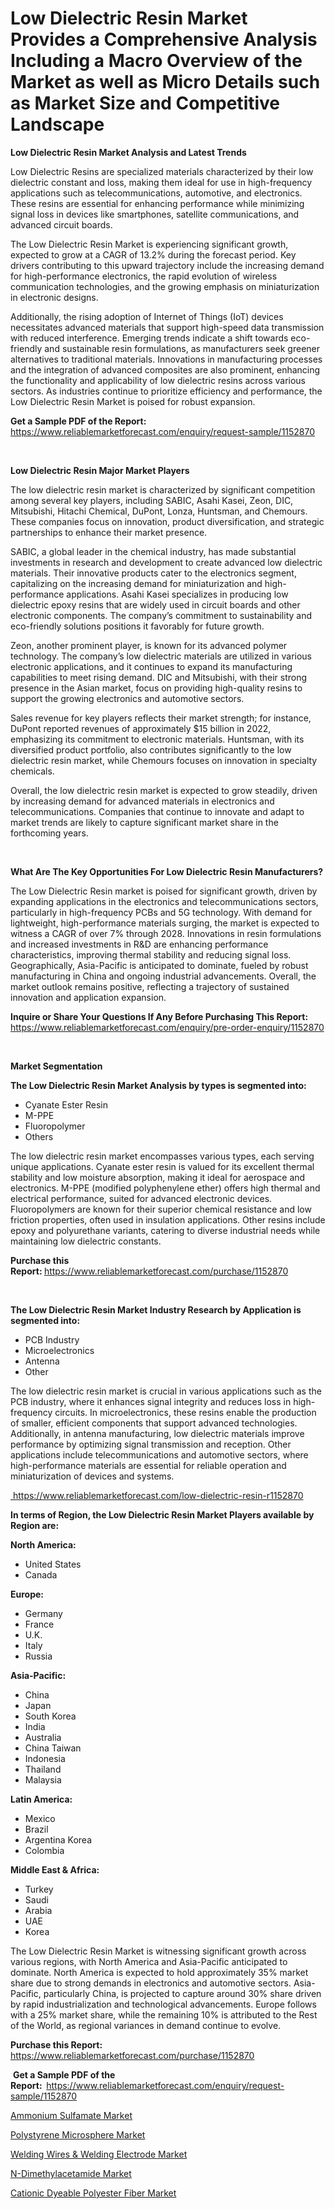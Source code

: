 <p><h1>Low Dielectric Resin Market Provides a Comprehensive Analysis Including a Macro Overview of the Market as well as Micro Details such as Market Size and Competitive Landscape</h1></p><p><strong>Low Dielectric Resin Market Analysis and Latest Trends</strong></p>
<p><p>Low Dielectric Resins are specialized materials characterized by their low dielectric constant and loss, making them ideal for use in high-frequency applications such as telecommunications, automotive, and electronics. These resins are essential for enhancing performance while minimizing signal loss in devices like smartphones, satellite communications, and advanced circuit boards.</p><p>The Low Dielectric Resin Market is experiencing significant growth, expected to grow at a CAGR of 13.2% during the forecast period. Key drivers contributing to this upward trajectory include the increasing demand for high-performance electronics, the rapid evolution of wireless communication technologies, and the growing emphasis on miniaturization in electronic designs. </p><p>Additionally, the rising adoption of Internet of Things (IoT) devices necessitates advanced materials that support high-speed data transmission with reduced interference. Emerging trends indicate a shift towards eco-friendly and sustainable resin formulations, as manufacturers seek greener alternatives to traditional materials. Innovations in manufacturing processes and the integration of advanced composites are also prominent, enhancing the functionality and applicability of low dielectric resins across various sectors. As industries continue to prioritize efficiency and performance, the Low Dielectric Resin Market is poised for robust expansion.</p></p>
<p><strong>Get a Sample PDF of the Report:&nbsp;</strong> <a href="https://www.reliablemarketforecast.com/enquiry/request-sample/1152870">https://www.reliablemarketforecast.com/enquiry/request-sample/1152870</a></p>
<p>&nbsp;</p>
<p><strong>Low Dielectric Resin Major Market Players</strong></p>
<p><p>The low dielectric resin market is characterized by significant competition among several key players, including SABIC, Asahi Kasei, Zeon, DIC, Mitsubishi, Hitachi Chemical, DuPont, Lonza, Huntsman, and Chemours. These companies focus on innovation, product diversification, and strategic partnerships to enhance their market presence.</p><p>SABIC, a global leader in the chemical industry, has made substantial investments in research and development to create advanced low dielectric materials. Their innovative products cater to the electronics segment, capitalizing on the increasing demand for miniaturization and high-performance applications. Asahi Kasei specializes in producing low dielectric epoxy resins that are widely used in circuit boards and other electronic components. The company’s commitment to sustainability and eco-friendly solutions positions it favorably for future growth.</p><p>Zeon, another prominent player, is known for its advanced polymer technology. The company’s low dielectric materials are utilized in various electronic applications, and it continues to expand its manufacturing capabilities to meet rising demand. DIC and Mitsubishi, with their strong presence in the Asian market, focus on providing high-quality resins to support the growing electronics and automotive sectors.</p><p>Sales revenue for key players reflects their market strength; for instance, DuPont reported revenues of approximately $15 billion in 2022, emphasizing its commitment to electronic materials. Huntsman, with its diversified product portfolio, also contributes significantly to the low dielectric resin market, while Chemours focuses on innovation in specialty chemicals.</p><p>Overall, the low dielectric resin market is expected to grow steadily, driven by increasing demand for advanced materials in electronics and telecommunications. Companies that continue to innovate and adapt to market trends are likely to capture significant market share in the forthcoming years.</p></p>
<p>&nbsp;</p>
<p><strong>What Are The Key Opportunities For Low Dielectric Resin Manufacturers?</strong></p>
<p><p>The Low Dielectric Resin market is poised for significant growth, driven by expanding applications in the electronics and telecommunications sectors, particularly in high-frequency PCBs and 5G technology. With demand for lightweight, high-performance materials surging, the market is expected to witness a CAGR of over 7% through 2028. Innovations in resin formulations and increased investments in R&D are enhancing performance characteristics, improving thermal stability and reducing signal loss. Geographically, Asia-Pacific is anticipated to dominate, fueled by robust manufacturing in China and ongoing industrial advancements. Overall, the market outlook remains positive, reflecting a trajectory of sustained innovation and application expansion.</p></p>
<p><strong>Inquire or Share Your Questions If Any Before Purchasing This Report:</strong> <a href="https://www.reliablemarketforecast.com/enquiry/pre-order-enquiry/1152870">https://www.reliablemarketforecast.com/enquiry/pre-order-enquiry/1152870</a></p>
<p>&nbsp;</p>
<p><strong>Market Segmentation</strong></p>
<p><strong>The Low Dielectric Resin Market Analysis by types is segmented into:</strong></p>
<p><ul><li>Cyanate Ester Resin</li><li>M-PPE</li><li>Fluoropolymer</li><li>Others</li></ul></p>
<p><p>The low dielectric resin market encompasses various types, each serving unique applications. Cyanate ester resin is valued for its excellent thermal stability and low moisture absorption, making it ideal for aerospace and electronics. M-PPE (modified polyphenylene ether) offers high thermal and electrical performance, suited for advanced electronic devices. Fluoropolymers are known for their superior chemical resistance and low friction properties, often used in insulation applications. Other resins include epoxy and polyurethane variants, catering to diverse industrial needs while maintaining low dielectric constants.</p></p>
<p><strong>Purchase this Report:&nbsp;</strong><a href="https://www.reliablemarketforecast.com/purchase/1152870">https://www.reliablemarketforecast.com/purchase/1152870</a></p>
<p>&nbsp;</p>
<p><strong>The Low Dielectric Resin Market Industry Research by Application is segmented into:</strong></p>
<p><ul><li>PCB Industry</li><li>Microelectronics</li><li>Antenna</li><li>Other</li></ul></p>
<p><p>The low dielectric resin market is crucial in various applications such as the PCB industry, where it enhances signal integrity and reduces loss in high-frequency circuits. In microelectronics, these resins enable the production of smaller, efficient components that support advanced technologies. Additionally, in antenna manufacturing, low dielectric materials improve performance by optimizing signal transmission and reception. Other applications include telecommunications and automotive sectors, where high-performance materials are essential for reliable operation and miniaturization of devices and systems.</p></p>
<p><a href="https://www.reliablemarketforecast.com/low-dielectric-resin-r1152870">&nbsp;https://www.reliablemarketforecast.com/low-dielectric-resin-r1152870</a></p>
<p><strong>In terms of Region, the Low Dielectric Resin Market Players available by Region are:</strong></p>
<p>
    <p> <strong> North America: </strong>
        <ul>
            <li>United States</li>
            <li>Canada</li>
        </ul>
        </p> 
    <p> <strong> Europe: </strong>
        <ul>
            <li>Germany</li>
            <li>France</li>
            <li>U.K.</li>
            <li>Italy</li>
            <li>Russia</li>
        </ul>
        </p> 
    <p> <strong> Asia-Pacific: </strong>
        <ul>
            <li>China</li>
            <li>Japan</li>
            <li>South Korea</li>
            <li>India</li>
            <li>Australia</li>
            <li>China Taiwan</li>
            <li>Indonesia</li>
            <li>Thailand</li>
            <li>Malaysia</li>
        </ul>
        </p> 
    <p> <strong> Latin America: </strong>
        <ul>
            <li>Mexico</li>
            <li>Brazil</li>
            <li>Argentina Korea</li>
            <li>Colombia</li>
        </ul>
        </p> 
    <p> <strong> Middle East & Africa: </strong>
        <ul>
            <li>Turkey</li>
            <li>Saudi</li>
            <li>Arabia</li>
            <li>UAE</li>
            <li>Korea</li>
        </ul>
    </p>
    </p>
<p><p>The Low Dielectric Resin Market is witnessing significant growth across various regions, with North America and Asia-Pacific anticipated to dominate. North America is expected to hold approximately 35% market share due to strong demands in electronics and automotive sectors. Asia-Pacific, particularly China, is projected to capture around 30% share driven by rapid industrialization and technological advancements. Europe follows with a 25% market share, while the remaining 10% is attributed to the Rest of the World, as regional variances in demand continue to evolve.</p></p>
<p><strong>Purchase this Report: </strong><a href="https://www.reliablemarketforecast.com/purchase/1152870">https://www.reliablemarketforecast.com/purchase/1152870</a></p>
<p>&nbsp;<strong>Get a Sample PDF of the Report:&nbsp;&nbsp;</strong><a href="https://www.reliablemarketforecast.com/enquiry/request-sample/1152870">https://www.reliablemarketforecast.com/enquiry/request-sample/1152870</a></p>
<p><strong></strong></p>
<p><p><a href="https://www.linkedin.com/pulse/booming-ammonium-sulfamate-market-sector-analysis-growth-hudec?trackingId=M4fLvCpyRWCgbmwjT86ZXg%3D%3D">Ammonium Sulfamate Market</a></p><p><a href="https://www.linkedin.com/pulse/market-insights-global-polystyrene-microsphere-forecast-pbtof?trackingId=GbuCuQFJQmKG1dIxZiI%2Beg%3D%3D">Polystyrene Microsphere Market</a></p><p><a href="https://issuu.com/reportprime-2/docs/welding-wires-welding-electrode-mar_932fb36fb7b299">Welding Wires & Welding Electrode Market</a></p><p><a href="https://issuu.com/reportprime-2/docs/n-dimethylacetamide-market-size-203_0f67bf18c6237a">N-Dimethylacetamide Market</a></p><p><a href="https://github.com/CliffMedina6/Market-Research-Report-List-6/blob/main/cationic-dyeable-polyester-fiber-market.md">Cationic Dyeable Polyester Fiber Market</a></p></p>